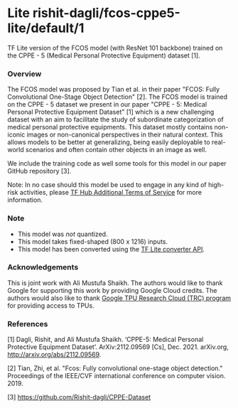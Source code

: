 # Lite rishit-dagli/fcos-cppe5-lite/default/1
TF Lite version of the FCOS model (with ResNet 101 backbone) trained on the CPPE - 5 (Medical Personal Protective Equipment) dataset [1].

<!-- parent-model: rishit-dagli/fcos-cppe5-lite/1 -->
<!-- asset-path: https://storage.googleapis.com/cppe-5/trained_models/fcos/lite/model.tflite -->

### Overview
The FCOS model was proposed by Tian et al. in their paper "FCOS: Fully Convolutional One-Stage Object Detection" [2]. The FCOS model is trained on the CPPE - 5 dataset we present in our paper "CPPE - 5: Medical Personal Protective Equipment Dataset" [1] which is a new challenging dataset with an aim to facilitate the study of subordinate categorization of medical personal protective equipments. This dataset mostly contains non-iconic images or non-canonical perspectives in their natural context. This allows models to be better at generalizing, being easily deployable to real-world scenarios and often contain other objects in an image as well.

We include the training code as well some tools for this model in our paper GitHub repository [3].

Note: In no case should this model be used to engage in any kind of high-risk activities, please [TF Hub Additional Terms of Service](https://tfhub.dev/terms#hra) for more information.

### Note

- This model was _not_ quantized.
- This model takes fixed-shaped (800 x 1216) inputs.
- This model has been converted using the [TF Lite converter API](https://www.tensorflow.org/lite/convert).

### Acknowledgements

This is joint work with Ali Mustufa Shaikh. The authors would like to thank Google for supporting this work by providing Google Cloud credits. The authors would also like to thank [Google TPU Research Cloud (TRC) program](https://sites.research.google/trc) for providing access to TPUs.

### References

[1] Dagli, Rishit, and Ali Mustufa Shaikh. ‘CPPE-5: Medical Personal Protective Equipment Dataset’. ArXiv:2112.09569 [Cs], Dec. 2021. arXiv.org, http://arxiv.org/abs/2112.09569.

[2] Tian, Zhi, et al. "Fcos: Fully convolutional one-stage object detection." Proceedings of the IEEE/CVF international conference on computer vision. 2019.

[3] https://github.com/Rishit-dagli/CPPE-Dataset
